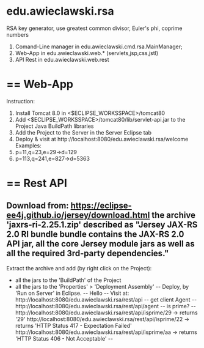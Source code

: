 # edu.awieclawski.rsa
RSA key generator, use greatest common divisor, Euler's phi, coprime numbers
1. Comand-Line manager in edu.awieclawski.cmd.rsa.MainManager;
2. Web-App in  edu.awieclawski.web.* (servlets,jsp,css,jstl)
3. API Rest in edu.awieclawski.web.rest


==
Web-App
==
Instruction:
1. Install Tomcat 8.0 in <$ECLIPSE_WORKSSPACE>/tomcat80
2. Add <$ECLIPSE_WORKSSPACE>/tomcat80/lib/servlet-api.jar 
to the Project Java BuildPath libraries
3. Add the Project to the Server in the Server Eclipse tab
4. Deploy & visit at http://localhost:8080/edu.awieclawski.rsa/welcome
Examples:
1. p=11,q=23,e=29->d=129
3. p=113,q=241,e=827->d=5363


==
Rest API 
==
Download from:
https://eclipse-ee4j.github.io/jersey/download.html
the archive 'jaxrs-ri-2.25.1.zip' described as 
"Jersey JAX-RS 2.0 RI bundle bundle contains the JAX-RS 2.0 API jar, 
all the core Jersey module jars as well as all the required 3rd-party dependencies."
---
Extract the archive and add (by right click on the Project): 
 - all the jars to the 'BuildPath' of the Project 
 - all the jars to the 'Properties' > 'Deployment Assembly'
 --
Deploy, by 'Run on Server' in Eclipse.
-- Hello --
 Visit at: http://localhost:8080/edu.awieclawski.rsa/rest/api
-- get client Agent --
 http://localhost:8080/edu.awieclawski.rsa/rest/api/agent
-- is prime? --
 http://localhost:8080/edu.awieclawski.rsa/rest/api/isprime/29
  -> returns '29'
 http://localhost:8080/edu.awieclawski.rsa/rest/api/isprime/22
  -> returns 'HTTP Status 417 - Expectation Failed'
 http://localhost:8080/edu.awieclawski.rsa/rest/api/isprime/aa
  -> returns 'HTTP Status 406 - Not Acceptable'
--
 
